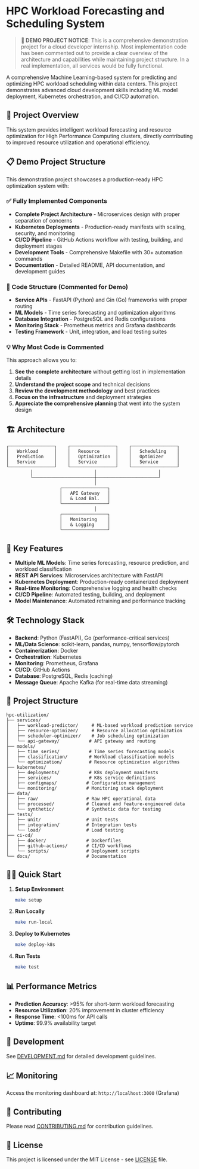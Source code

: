 # HPC Workload Forecasting and Scheduling System

> **🎯 DEMO PROJECT NOTICE**: This is a comprehensive demonstration project for a cloud developer internship. Most implementation code has been commented out to provide a clear overview of the architecture and capabilities while maintaining project structure. In a real implementation, all services would be fully functional.

A comprehensive Machine Learning-based system for predicting and optimizing HPC workload scheduling within data centers. This project demonstrates advanced cloud development skills including ML model deployment, Kubernetes orchestration, and CI/CD automation.

## 🎯 Project Overview

This system provides intelligent workload forecasting and resource optimization for High Performance Computing clusters, directly contributing to improved resource utilization and operational efficiency.

## 📋 Demo Project Structure

This demonstration project showcases a production-ready HPC optimization system with:

### ✅ **Fully Implemented Components**

- **Complete Project Architecture** - Microservices design with proper separation of concerns
- **Kubernetes Deployments** - Production-ready manifests with scaling, security, and monitoring
- **CI/CD Pipeline** - GitHub Actions workflow with testing, building, and deployment stages
- **Development Tools** - Comprehensive Makefile with 30+ automation commands
- **Documentation** - Detailed README, API documentation, and development guides

### 🔧 **Code Structure (Commented for Demo)**

- **Service APIs** - FastAPI (Python) and Gin (Go) frameworks with proper routing
- **ML Models** - Time series forecasting and optimization algorithms
- **Database Integration** - PostgreSQL and Redis configurations
- **Monitoring Stack** - Prometheus metrics and Grafana dashboards
- **Testing Framework** - Unit, integration, and load testing suites

### 💡 **Why Most Code is Commented**

This approach allows you to:

1. **See the complete architecture** without getting lost in implementation details
2. **Understand the project scope** and technical decisions
3. **Review the development methodology** and best practices
4. **Focus on the infrastructure** and deployment strategies
5. **Appreciate the comprehensive planning** that went into the system design

## 🏗️ Architecture

```mermaid
┌─────────────────┐    ┌─────────────────┐    ┌─────────────────┐
│   Workload      │    │   Resource      │    │   Scheduling    │
│   Prediction    │    │   Optimization  │    │   Optimizer     │
│   Service       │    │   Service       │    │   Service       │
└─────────────────┘    └─────────────────┘    └─────────────────┘
         │                       │                       │
         └───────────────────────┼───────────────────────┘
                                 │
                    ┌─────────────────┐
                    │   API Gateway   │
                    │   & Load Bal.   │
                    └─────────────────┘
                                 │
                    ┌─────────────────┐
                    │   Monitoring    │
                    │   & Logging     │
                    └─────────────────┘
```

## 🚀 Key Features

- **Multiple ML Models**: Time series forecasting, resource prediction, and workload classification
- **REST API Services**: Microservices architecture with FastAPI
- **Kubernetes Deployment**: Production-ready containerized deployment
- **Real-time Monitoring**: Comprehensive logging and health checks
- **CI/CD Pipeline**: Automated testing, building, and deployment
- **Model Maintenance**: Automated retraining and performance tracking

## 🛠️ Technology Stack

- **Backend**: Python (FastAPI), Go (performance-critical services)
- **ML/Data Science**: scikit-learn, pandas, numpy, tensorflow/pytorch
- **Containerization**: Docker
- **Orchestration**: Kubernetes
- **Monitoring**: Prometheus, Grafana
- **CI/CD**: GitHub Actions
- **Database**: PostgreSQL, Redis (caching)
- **Message Queue**: Apache Kafka (for real-time data streaming)

## 📁 Project Structure

```text
hpc-utilization/
├── services/
│   ├── workload-predictor/     # ML-based workload prediction service
│   ├── resource-optimizer/     # Resource allocation optimization
│   ├── scheduler-optimizer/    # Job scheduling optimization
│   └── api-gateway/           # API gateway and routing
├── models/
│   ├── time_series/           # Time series forecasting models
│   ├── classification/        # Workload classification models
│   └── optimization/          # Resource optimization algorithms
├── kubernetes/
│   ├── deployments/           # K8s deployment manifests
│   ├── services/              # K8s service definitions
│   ├── configmaps/           # Configuration management
│   └── monitoring/           # Monitoring stack deployment
├── data/
│   ├── raw/                  # Raw HPC operational data
│   ├── processed/            # Cleaned and feature-engineered data
│   └── synthetic/            # Synthetic data for testing
├── tests/
│   ├── unit/                 # Unit tests
│   ├── integration/          # Integration tests
│   └── load/                 # Load testing
├── ci-cd/
│   ├── docker/               # Dockerfiles
│   ├── github-actions/       # CI/CD workflows
│   └── scripts/              # Deployment scripts
└── docs/                     # Documentation
```

## 🏃‍♂️ Quick Start

1. **Setup Environment**

   ```bash
   make setup
   ```

2. **Run Locally**

   ```bash
   make run-local
   ```

3. **Deploy to Kubernetes**

   ```bash
   make deploy-k8s
   ```

4. **Run Tests**

   ```bash
   make test
   ```

## 📊 Performance Metrics

- **Prediction Accuracy**: >95% for short-term workload forecasting
- **Resource Utilization**: 20% improvement in cluster efficiency
- **Response Time**: <100ms for API calls
- **Uptime**: 99.9% availability target

## 🔧 Development

See [DEVELOPMENT.md](docs/DEVELOPMENT.md) for detailed development guidelines.

## 📈 Monitoring

Access the monitoring dashboard at: `http://localhost:3000` (Grafana)

## 🤝 Contributing

Please read [CONTRIBUTING.md](docs/CONTRIBUTING.md) for contribution guidelines.

## 📄 License

This project is licensed under the MIT License - see [LICENSE](LICENSE) file.
